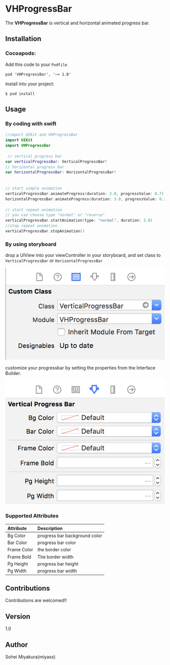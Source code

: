 # VHProgressBar
The **VHProgressBar** is vertical and horizontal animated progress bar.


## Installation

### Cocoapods:

Add this code to your `Podfile`
```
pod 'VHProgressBar', '~> 1.0'
```
Install into your project:  
```
$ pod install
```

## Usage

### By coding with swift

``` swift
//import UIKit and VHProgressBar
import UIKit
import VHProgressBar

 // vertical progress bar
var verticalProgressBar: VerticalProgressBar!
// horizontal progress bar
var horizontalProgressBar: HorizontalProgressBar!


// start simple animation
verticalProgressBar.animateProgress(duration: 2.0, progressValue: 0.7)
horizontalProgressBar.animateProgress(duration: 3.0, progressValue: 0.2)

// start repeat animation
// you can choose type "normal" or "reverse"
verticalProgressBar.startAnimation(type: "normal", duration: 3.0)
//stop repeat animation  
verticalProgressBar.stopAnimation()

```


### By using storyboard

drop a UIView into your viewController in your storyboard, and set class to `VerticalProgressBar` or `HorizontalProgressBar`

![storyboard1](images/storyboard2_demo.png)  

customize your progressbar by setting the properties from the Interface Builder.

![storyboard2](images/storyboard1_demo.png)  

### Supported Attributes

|Attribute|Description|  
|:---|:---|  
|Bg Color|progress bar background color|
|Bar Color|progress bar color|
|Frame Color|the border color|
|Frame Bold|The border width|
|Pg Height|progress bar height|
|Pg Width|progress bar width|

## Contributions
Contributions are welcomed!!

## Version
1.0

## Author
Sohei Miyakura(miyass)
